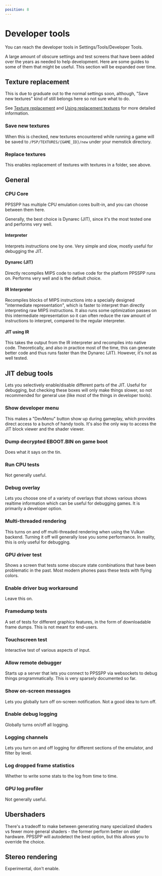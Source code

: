 ```yaml
---
position: 8
---
```


# Developer tools

You can reach the developer tools in Settings/Tools/Developer Tools.

A large amount of obscure settings and test screens that have been added over the years as needed to help development. Here are some guides to some of them that might be useful. This section will be expanded over time.

## Texture replacement

This is due to graduate out to the normal settings soon, although, "Save new textures" kind of still belongs here
so not sure what to do.

See [Texture replacement](/docs/reference/texture-replacement.md) and [Using replacement textures](/docs/reference/use-texture-replacement.md) for more detailed information.

### Save new textures

When this is checked, new textures encountered while running a game will be saved to `/PSP/TEXTURES/{GAME_ID}/new` under your memstick directory.

### Replace textures

This enables replacement of textures with textures in a folder, see above.

## General

### CPU Core

PPSSPP has multiple CPU emulation cores built-in, and you can choose between them here.

Generally, the best choice is Dynarec (JIT), since it's the most tested one and performs very well.

#### Interpreter

Interprets instructions one by one. Very simple and slow, mostly useful for debugging the JIT.

#### Dynarec (JIT)

Directly recompiles MIPS code to native code for the platform PPSSPP runs on. Performs very well and is the default choice.

#### IR Interpreter

Recompiles blocks of MIPS instructions into a specially designed "intermediate representation", which is faster to interpret than directly interpreting raw MIPS instructions. It also runs some optimization passes on this intermediate representation so it can often reduce the raw amount of instructions to interpret, compared to the regular interpreter.

#### JIT using IR

This takes the output from the IR interpreter and recompiles into native code. Theoretically, and also in practice most of the time, this can generate better code and thus runs faster than the Dynarec (JIT). However, it's not as well tested.

## JIT debug tools

Lets you selectively enable/disable different parts of the JIT. Useful for debugging, but checking these boxes will only make things slower, so not recommended for general use (like most of the things in developer tools).

### Show developer menu

This makes a "DevMenu" button show up during gameplay, which provides direct access to a bunch of handy tools. It's also the only way to access the JIT block viewer and the shader viewer.

### Dump decrypted EBOOT.BIN on game boot

Does what it says on the tin.

### Run CPU tests

Not generally useful.

### Debug overlay

Lets you choose one of a variety of overlays that shows various shows realtime information which can be useful for debugging games. It is primarily a developer option.

### Multi-threaded rendering

This turns on and off multi-threaded rendering when using the Vulkan backend. Turning it off will generally lose you some performance. In reality, this is only useful for debugging.

### GPU driver test

Shows a screen that tests some obscure state combinations that have been problematic in the past. Most modern phones pass these tests with flying colors.

### Enable driver bug workaround

Leave this on.

### Framedump tests

A set of tests for different graphics features, in the form of downloadable frame dumps. This is not meant for end-users.

### Touchscreen test

Interactive test of various aspects of input.

### Allow remote debugger

Starts up a server that lets you connect to PPSSPP via websockets to debug things programmatically. This is very sparsely documented so far.

### Show on-screen messages

Lets you globally turn off on-screen notification. Not a good idea to turn off.

### Enable debug logging

Globally turns on/off all logging.

### Logging channels

Lets you turn on and off logging for different sections of the emulator, and filter by level.

### Log dropped frame statistics

Whether to write some stats to the log from time to time.

### GPU log profiler

Not generally useful.

## Ubershaders

There's a tradeoff to make between generating many specialized shaders vs fewer more general shaders - the former perform better on older hardware. PPSSPP will autodetect the best option, but this allows you to override the choice.

## Stereo rendering

Experimental, don't enable.